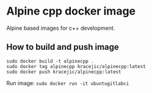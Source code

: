 # Alpine cpp docker image

Alpine based images for c++ development.


## How to build and push image

```
sudo docker build -t alpinecpp .
sudo docker tag alpinecpp kracejic/alpinecpp:latest
sudo docker push kracejic/alpinecpp:latest
```

Run image: `sudo docker run -it ubuntugitlabci`


